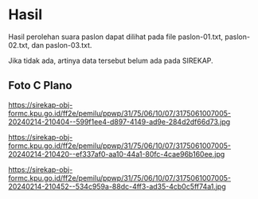 # Hasil

Hasil perolehan suara paslon dapat dilihat pada file paslon-01.txt, paslon-02.txt, dan paslon-03.txt.

Jika tidak ada, artinya data tersebut belum ada pada SIREKAP.

## Foto C Plano

https://sirekap-obj-formc.kpu.go.id/ff2e/pemilu/ppwp/31/75/06/10/07/3175061007005-20240214-210404--599f1ee4-d897-4149-ad9e-284d2df66d73.jpg

https://sirekap-obj-formc.kpu.go.id/ff2e/pemilu/ppwp/31/75/06/10/07/3175061007005-20240214-210420--ef337af0-aa10-44a1-80fc-4cae96b160ee.jpg

https://sirekap-obj-formc.kpu.go.id/ff2e/pemilu/ppwp/31/75/06/10/07/3175061007005-20240214-210452--534c959a-88dc-4ff3-ad35-4cb0c5ff74a1.jpg
